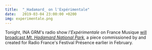 ```yaml
---
title:  "_Hadamard_ on l'Expérimentale"
date:   2019-03-04 23:00:00 +0200
img: experimentale.png
---
```


Tonight, INA GRM's radio show _l'Expérimentale_ on France Musique [will broadcast
_Mt. Hadamard National
Park_](https://www.francemusique.fr/emissions/l-experimentale/concert-festival-presences-en-co-production-avec-le-grm-partie-2-69722),
a piece commissioned by and created for Radio France's Festival
Présence earlier in February.
